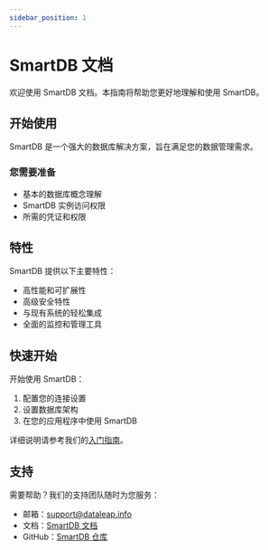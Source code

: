 ```yaml
---
sidebar_position: 1
---
```


# SmartDB 文档

欢迎使用 SmartDB 文档。本指南将帮助您更好地理解和使用 SmartDB。

## 开始使用

SmartDB 是一个强大的数据库解决方案，旨在满足您的数据管理需求。

### 您需要准备

- 基本的数据库概念理解
- SmartDB 实例访问权限
- 所需的凭证和权限

## 特性

SmartDB 提供以下主要特性：

- 高性能和可扩展性
- 高级安全特性
- 与现有系统的轻松集成
- 全面的监控和管理工具

## 快速开始

开始使用 SmartDB：

1. 配置您的连接设置
2. 设置数据库架构
3. 在您的应用程序中使用 SmartDB

详细说明请参考我们的[入门指南](./greeting)。

## 支持

需要帮助？我们的支持团队随时为您服务：

- 邮箱：support@dataleap.info
- 文档：[SmartDB 文档](https://dataleapinfo.github.io/smartdb-doc/intro)
- GitHub：[SmartDB 仓库](https://github.com/dataleapinfo)
